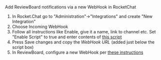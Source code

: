 Add ReviewBoard notifications via a new WebHook in RocketChat

1. In Rocket.Chat go to "Administration"->"Integrations" and create "New Integration"
2. Choose Incoming WebHook
3. Follow all instructions like Enable, give it a name, link to channel etc. Set "Enable Script" to true and enter contents of [this script](https://github.com/almonteb/rocketchat-hook-reviewboard/blob/master/src/plugin.js)
4. Press Save changes and copy the *WebHook URL* (added just below the script box)
5. In ReviewBoard, configure a new WebHook per [these instructions](https://www.reviewboard.org/docs/manual/dev/admin/configuration/webhooks/)